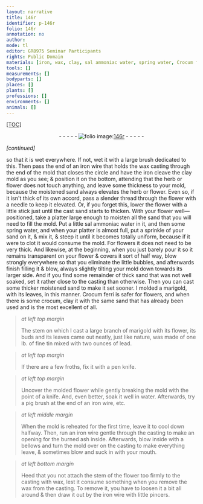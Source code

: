 ```yaml
---
layout: narrative
title: 146r
identifier: p-146r
folio: 146r
annotation: no
author:
mode: tl
editor: GR8975 Seminar Participants
rights: Public Domain
materials: [iron, wax, clay, sal ammoniac water, spring water, Crocum ferri, crocum, tin, lead, water]
tools: []
measurements: []
bodyparts: []
places: []
plants: []
professions: []
environments: []
animals: []
---
```


<p><a href="{{ site.baseurl }}/diplomatic/">[TOC]</a></p><div class="folio" align="center">- - - - - <a href="http://gallica.bnf.fr/ark:/12148/btv1b10500001g/f297.image" target="_blank"><img src="https://cu-mkp.github.io/2017-workshop-edition/assets/photo-icon.png" alt="folio image: " style="display:inline-block; margin-bottom:-3px;"/>146r</a> - - - - - </div>  
 
*[continued]*
  
so that it is wet everywhere. If not, wet it with a large brush dedicated to this. Then pass the end of an <span class="m">iron</span> wire that holds the <span class="m">wax</span> casting through the end of the mold that closes the circle and have the <span class="m">iron</span> cleave the <span class="m">clay</span> mold as you see; & position it on the bottom, attending that the herb or flower does not touch anything, and leave some thickness to your mold, because the moistened sand always elevates the herb or flower. Even so, if it isn't thick of its own accord, pass a slender thread through the flower with a needle to keep it elevated. Or, if you forget this, lower the flower with a little stick just until the cast sand starts to thicken. With your flower well—positioned, take a platter large enough to moisten all the sand that you will need to fill the mold. Put a little <span class="m">sal ammoniac water</span> in it, and then some <span class="m">spring water</span>, and when your platter is almost full, put a sprinkle of your sand on it, & mix it, & steep it until it becomes totally uniform, because if it were to clot it would consume the mold. For flowers it does not need to be very thick. And likewise, at the beginning, when you just barely pour it so it remains transparent on your flower & covers it sort of half way, blow strongly everywhere so that you eliminate the little bubbles, and afterwards finish filling it & blow, always slightly tilting your mold down towards its larger side. And if you find some remainder of thick sand that was not well soaked, set it rather close to the casting than otherwise. Then you can cast some thicker moistened sand to make it set sooner. I molded a marigold, with its leaves, in this manner. <span class="m">Crocum ferri</span> is safer for flowers, and when there is some <span class="m">crocum</span>, clay it with the same sand that has already been used and is the most excellent of all.
 
 
> *at left top margin*
> 
> 
>  The stem on which I cast a large branch of marigold with its flower, its buds and its leaves came out neatly, just like nature, was made of one lb. of fine <span class="m">tin</span> mixed with two ounces of <span class="m">lead</span>.
 
> *at left top margin*
> 
> 
>  If there are a few froths, fix it with a pen knife.
 
> *at left top margin*
> 
> 
>  Uncover the molded flower while gently breaking the mold with the point of a knife. And, even better, soak it well in <span class="m">water</span>. Afterwards, try a pig brush at the end of an <span class="m">iron</span> wire, etc.
 
> *at left middle margin*
> 
> 
>  When the mold is reheated for the first time, leave it to cool down halfway. Then, run an <span class="m">iron</span> wire gentle through the casting to make an opening for the burned ash inside. Afterwards, blow inside with a bellows and turn the mold over on the casting to make everything leave, & sometimes blow and suck in with your mouth.
 
> *at left bottom margin*
> 
> 
>  Heed that you not attach the stem of the flower too firmly to the casting with <span class="m">wax</span>, lest it consume something when you remove the <span class="m">wax</span> from the casting. To remove it, you have to loosen it a bit all around & then draw it out by the <span class="m">iron</span> wire with little pincers.
